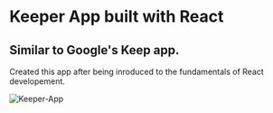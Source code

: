 <h1>Keeper App built with React</h1>
<h2>Similar to Google's Keep app.</h2>
<p>Created this app after being inroduced to the fundamentals of React developement.</p>

![Keeper-App](https://github.com/SyedAbuBakerAli/Keerper-App/assets/92733250/c62c85ba-9995-4254-ada1-d67a36e75c93)
